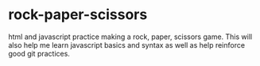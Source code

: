 # rock-paper-scissors
html and javascript practice making a rock, paper, scissors game. This will
also help me learn javascript basics and syntax as well as help reinforce good
git practices.
